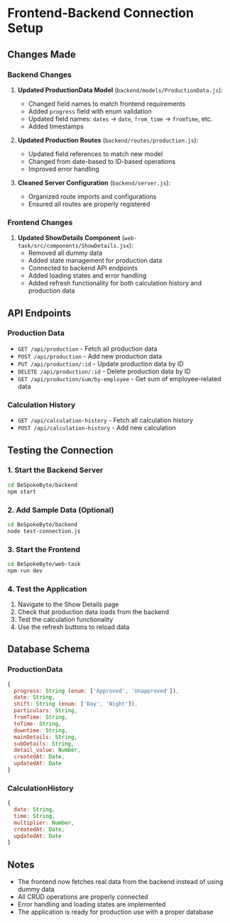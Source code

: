 # Frontend-Backend Connection Setup

## Changes Made

### Backend Changes

1. **Updated ProductionData Model** (`backend/models/ProductionData.js`):
   - Changed field names to match frontend requirements
   - Added `progress` field with enum validation
   - Updated field names: `dates` → `date`, `from_time` → `fromTime`, etc.
   - Added timestamps

2. **Updated Production Routes** (`backend/routes/production.js`):
   - Updated field references to match new model
   - Changed from date-based to ID-based operations
   - Improved error handling

3. **Cleaned Server Configuration** (`backend/server.js`):
   - Organized route imports and configurations
   - Ensured all routes are properly registered

### Frontend Changes

1. **Updated ShowDetails Component** (`web-task/src/components/ShowDetails.jsx`):
   - Removed all dummy data
   - Added state management for production data
   - Connected to backend API endpoints
   - Added loading states and error handling
   - Added refresh functionality for both calculation history and production data

## API Endpoints

### Production Data
- `GET /api/production` - Fetch all production data
- `POST /api/production` - Add new production data
- `PUT /api/production/:id` - Update production data by ID
- `DELETE /api/production/:id` - Delete production data by ID
- `GET /api/production/sum/by-employee` - Get sum of employee-related data

### Calculation History
- `GET /api/calculation-history` - Fetch all calculation history
- `POST /api/calculation-history` - Add new calculation

## Testing the Connection

### 1. Start the Backend Server
```bash
cd BeSpokeByte/backend
npm start
```

### 2. Add Sample Data (Optional)
```bash
cd BeSpokeByte/backend
node test-connection.js
```

### 3. Start the Frontend
```bash
cd BeSpokeByte/web-task
npm run dev
```

### 4. Test the Application
1. Navigate to the Show Details page
2. Check that production data loads from the backend
3. Test the calculation functionality
4. Use the refresh buttons to reload data

## Database Schema

### ProductionData
```javascript
{
  progress: String (enum: ['Approved', 'Unapproved']),
  date: String,
  shift: String (enum: ['Day', 'Night']),
  particulars: String,
  fromTime: String,
  toTime: String,
  downtime: String,
  mainDetails: String,
  subDetails: String,
  detail_value: Number,
  createdAt: Date,
  updatedAt: Date
}
```

### CalculationHistory
```javascript
{
  date: String,
  time: String,
  multiplier: Number,
  createdAt: Date,
  updatedAt: Date
}
```

## Notes

- The frontend now fetches real data from the backend instead of using dummy data
- All CRUD operations are properly connected
- Error handling and loading states are implemented
- The application is ready for production use with a proper database

